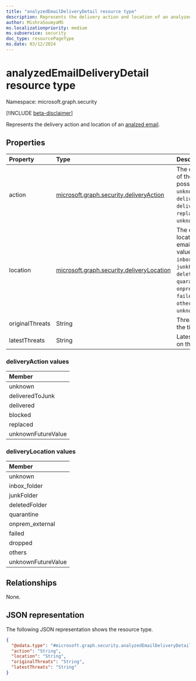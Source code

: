 ```yaml
---
title: "analyzedEmailDeliveryDetail resource type"
description: Represents the delivery action and location of an analyzed email.
author: MishraSoumyaMS
ms.localizationpriority: medium
ms.subservice: security
doc_type: resourcePageType
ms.date: 03/12/2024
---
```


# analyzedEmailDeliveryDetail resource type

Namespace: microsoft.graph.security

[!INCLUDE [beta-disclaimer](../../includes/beta-disclaimer.md)]

Represents the delivery action and location of an [analzed email](security-analyzedemail.md).

## Properties
|Property|Type|Description|
|:---|:---|:---|
|action|[microsoft.graph.security.deliveryAction](#deliveryaction-values)|The delivery action of the email. The possible values are: `unknown`, `deliveredToJunk`, `delivered`, `blocked`, `replaced`, `unknownFutureValue`.|
|location|[microsoft.graph.security.deliveryLocation](#deliverylocation-values)|The delivery location of the email. The possible values are: `unknown`, `inbox_folder`, `junkFolder`, `deletedFolder`, `quarantine`, `onprem_external`, `failed`, `dropped`, `others`, `unknownFutureValue`.|
|originalThreats|String|Threats identified at the time of delivery.|
|latestThreats|String|Latest known threat on the email.|

### deliveryAction values

|Member|
|:---|
|unknown|
|deliveredToJunk|
|delivered|
|blocked|
|replaced|
|unknownFutureValue|

### deliveryLocation values

|Member|
|:---|
|unknown|
|inbox_folder|
|junkFolder|
|deletedFolder|
|quarantine|
|onprem_external|
|failed|
|dropped|
|others|
|unknownFutureValue|

## Relationships
None.

## JSON representation
The following JSON representation shows the resource type.
<!-- {
  "blockType": "resource",
  "@odata.type": "microsoft.graph.security.analyzedEmailDeliveryDetail"
}
-->
``` json
{
  "@odata.type": "#microsoft.graph.security.analyzedEmailDeliveryDetail",
  "action": "String",
  "location": "String",
  "originalThreats": "String",
  "latestThreats": "String"
}
```

